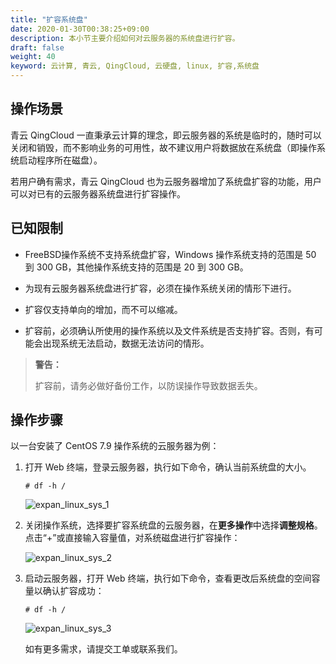 ```yaml
---
title: "扩容系统盘"
date: 2020-01-30T00:38:25+09:00
description: 本小节主要介绍如何对云服务器的系统盘进行扩容。
draft: false
weight: 40
keyword: 云计算, 青云, QingCloud, 云硬盘, linux, 扩容,系统盘
---
```


## 操作场景

青云 QingCloud 一直秉承云计算的理念，即云服务器的系统是临时的，随时可以关闭和销毁，而不影响业务的可用性，故不建议用户将数据放在系统盘（即操作系统启动程序所在磁盘）。

若用户确有需求，青云 QingCloud 也为云服务器增加了系统盘扩容的功能，用户可以对已有的云服务器系统盘进行扩容操作。

## 已知限制

- FreeBSD操作系统不支持系统盘扩容，Windows 操作系统支持的范围是 50 到 300 GB，其他操作系统支持的范围是 20 到 300 GB。

- 为现有云服务器系统盘进行扩容，必须在操作系统关闭的情形下进行。

- 扩容仅支持单向的增加，而不可以缩减。

- 扩容前，必须确认所使用的操作系统以及文件系统是否支持扩容。否则，有可能会出现系统无法启动，数据无法访问的情形。

> **警告：**  
>
> 扩容前，请务必做好备份工作，以防误操作导致数据丢失。

## 操作步骤

以一台安装了 CentOS 7.9 操作系统的云服务器为例：

1. 打开 Web 终端，登录云服务器，执行如下命令，确认当前系统盘的大小。
   
   ```
   # df -h /
   ```

   ![expan_linux_sys_1](/storage/disk/_images/expan_linux_sys_1.png)

2. 关闭操作系统，选择要扩容系统盘的云服务器，在**更多操作**中选择**调整规格**。点击“+”或直接输入容量值，对系统磁盘进行扩容操作：

   ![expan_linux_sys_2](/storage/disk/_images/expan_linux_sys_2.png)

3. 启动云服务器，打开 Web 终端，执行如下命令，查看更改后系统盘的空间容量以确认扩容成功：
   ```
   # df -h /
   ```

   ![expan_linux_sys_3](/storage/disk/_images/expan_linux_sys_3.png)


   如有更多需求，请提交工单或联系我们。

